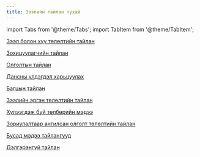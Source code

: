 ```yaml
---
title: Зээлийн тайлан тухай 
---
```

import Tabs from '@theme/Tabs';
import TabItem from '@theme/TabItem';

<Tabs>
  <TabItem value="ztailan" label="Зээлийн тайлан" default>

   [Зээл болон хүү төлөлтийн тайлан](../docs/zeeliinTailan)

   [Зохицуулагчийн тайлан](../docs/Zotailan)

  [Олголтын тайлан](../docs/zeeliinTailan#олголтын-тайлан)
  
  </TabItem>

  <TabItem value="dtailan" label="Дотоод тайлан">

[Дансны үлдэгдэл харьцуулах](..//docs/doTailan/#дансны-үлдэгдэл-харьцуулах)

[Багцын тайлан ](../docs/doTailan/#багцын-тайлан)

[Зээлийн эргэн төлөлтийн тайлан](../docs/doTailan/#зээлийн-эргэн-төлөлтийн-тайлан)

[Хүлээгдэж буй төлбөрийн мэдээ](..//docs/doTailan/#хүлээгдэж-буй-төлбөрийн-мэдээ)

[Зориулалтаар ангилсан олголт төлөлтийн тайлан](../docs/doTailan/#зориулалтаар-ангилсан-олголт-төлөлтийн-тайлан)

[Бусад мэдээ тайлангууд](../docs/doTailan/#бусад-мэдээ-тайлангууд)

[Дэлгэрэнгүй тайлан](../docs/doTailan/#дэлгэрэнгүй-тайлан)





 
 

  </TabItem>
 
</Tabs>

